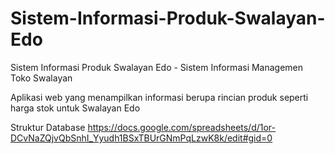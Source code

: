 # Sistem-Informasi-Produk-Swalayan-Edo
Sistem Informasi Produk Swalayan Edo - Sistem Informasi Managemen Toko Swalayan

Aplikasi web yang menampilkan informasi berupa rincian produk seperti harga stok untuk Swalayan Edo

Struktur Database https://docs.google.com/spreadsheets/d/1or-DCvNaZQjvQbSnhI_Yyudh1BSxTBUrGNmPqLzwK8k/edit#gid=0

